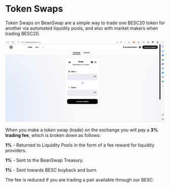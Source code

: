 # Token Swaps

Token Swaps on BeanSwap are a simple way to trade one BESC20 token for another via automated liquidity pools, and also with market makers when trading BESC20.

![](<../../../../.gitbook/assets/Screenshot (3) (2).png>)

When you make a token swap (trade) on the exchange you will pay a **3% trading fee**, which is broken down as follows:

**1%** - Returned to Liquidity Pools in the form of a fee reward for liquidity providers.

**1%** - Sent to the BeanSwap Treasury.

**1%** - Sent towards BESC buyback and burn.

The fee is reduced if you are trading a pair available through our BESC.

